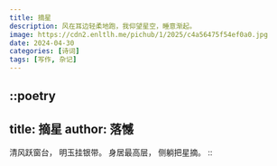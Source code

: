```yaml
---
title: 摘星
description: 风在耳边轻柔地跑，我仰望星空，睡意渐起。
image: https://cdn2.enltlh.me/pichub/1/2025/c4a56475f54ef0a0.jpg
date: 2024-04-30
categories: [诗词]
tags: [写作, 杂记]
---
```


::poetry
---
title: 摘星
author: 落憾
---
清风跃窗台，
明玉挂银带。
身居最高层，
侧躺把星摘。
::